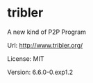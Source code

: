 # tribler
A new kind of P2P Program   

Url:  http://www.tribler.org/

License: MIT  

Version: 6.6.0-0.exp1.2
